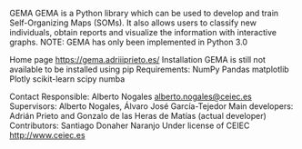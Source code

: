 GEMA
GEMA is a Python library which can be used to develop and train Self-Organizing Maps (SOMs). It also allows users to classify new individuals, obtain reports and visualize the information with interactive graphs.
NOTE: GEMA has only been implemented in Python 3.0

Home page
https://gema.adriiiprieto.es/
Installation
GEMA is still not available to be installed using pip
Requirements:
NumPy
Pandas
matplotlib
Plotly
scikit-learn
scipy
numba

Contact
Responsible: Alberto Nogales alberto.nogales@ceiec.es
Supervisors: Alberto Nogales, Álvaro José García-Tejedor
Main developers: Adrián Prieto and Gonzalo de las Heras de Matías (actual developer)
Contributors: Santiago Donaher Naranjo
Under license of CEIEC http://www.ceiec.es
